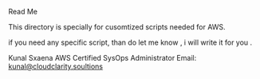 Read Me

This directory is specially for cusomtized scripts needed for AWS. 

if you need any specific script, than do let me know , i will write it for you . 

Kunal Sxaena 
AWS Certified SysOps Administrator 
Email: kunal@cloudclarity.soultions 


